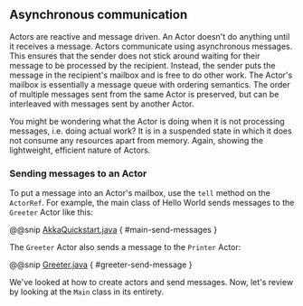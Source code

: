 ## Asynchronous communication

Actors are reactive and message driven. An Actor doesn't do anything until it receives a message. Actors communicate using asynchronous messages. 
This ensures that the sender does not stick around waiting for their message to be processed by the recipient. 
Instead, the sender puts the message in the recipient's mailbox and is free to do other work. 
The Actor's mailbox is essentially a message queue with ordering semantics. The order of multiple messages sent from the same Actor is preserved, but can be interleaved with messages sent by another Actor.
 
You might be wondering what the Actor is doing when it is not processing messages, i.e. doing actual work? 
It is in a suspended state in which it does not consume any resources apart from memory. Again, showing the lightweight, efficient nature of Actors. 

### Sending messages to an Actor

To put a message into an Actor's mailbox, use the `tell` method on the `ActorRef`. 
For example, the main class of Hello World sends messages to the `Greeter` Actor like this:
 
@@snip [AkkaQuickstart.java]($g8src$/java/com/lightbend/akka/sample/AkkaQuickstart.java) { #main-send-messages }
 
The `Greeter` Actor also sends a message to the `Printer` Actor:
 
@@snip [Greeter.java]($g8src$/java/com/lightbend/akka/sample/Greeter.java) { #greeter-send-message }
 
We've looked at how to create actors and send messages. Now, let's review by looking at the `Main` class in its entirety.
